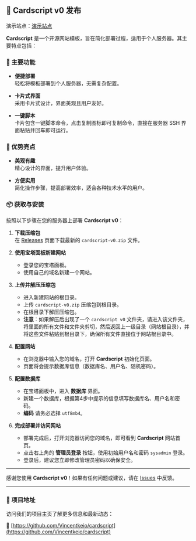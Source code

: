 ## 🎉 Cardscript v0 发布

演示站点：[演示站点](http://card.aiofchina.com)

**Cardscript** 是一个开源网站模板，旨在简化部署过程，适用于个人服务器。其主要特点包括：

### 🚀 主要功能

- **便捷部署**  
  轻松将模板部署到个人服务器，无需复杂配置。

- **卡片式界面**  
  采用卡片式设计，界面美观且用户友好。

- **一键脚本**  
  卡片包含一键脚本命令，点击复制图标即可复制命令，直接在服务器 SSH 界面粘贴并回车即可运行。

### 🌟 优势亮点

- **美观有趣**  
  精心设计的界面，提升用户体验。

- **方便实用**  
  简化操作步骤，提高部署效率，适合各种技术水平的用户。

### 📦 获取与安装

按照以下步骤在您的服务器上部署 **Cardscript v0**：

1. **下载压缩包**  
   在 [Releases](https://github.com/Vincentkeio/cardscript/releases) 页面下载最新的 `cardscript-v0.zip` 文件。

2. **使用宝塔面板新建网站**  
   - 登录您的宝塔面板。
   - 使用自己的域名新建一个网站。

3. **上传并解压压缩包**  
   - 进入新建网站的根目录。
   - 上传 `cardscript-v0.zip` 压缩包到根目录。
   - 在根目录下解压压缩包。
   - **注意**：如果解压后出现了一个 `cardscript v0` 文件夹，请进入该文件夹，将里面的所有文件和文件夹剪切，然后返回上一级目录（网站根目录），并将这些文件粘贴到根目录下，确保所有文件直接位于网站根目录中。

4. **配置网站**  
   - 在浏览器中输入您的域名，打开 **Cardscript** 初始化页面。
   - 页面将会提示数据库信息（数据库名、用户名、随机密码）。

5. **配置数据库**  
   - 在宝塔面板中，进入 **数据库** 界面。
   - 新建一个数据库，根据第4步中提示的信息填写数据库名、用户名和密码。
   - **编码** 请务必选择 `utf8mb4`。

6. **完成部署并访问网站**  
   - 部署完成后，打开浏览器访问您的域名，即可看到 **Cardscript** 网站首页。
   - 点击右上角的 **管理员登录** 按钮，使用初始用户名和密码 `sysadmin` 登录。
   - 登录后，建议您立即修改管理员密码以确保安全。

---

感谢您使用 **Cardscript v0**！如果有任何问题或建议，请在 [Issues](https://github.com/Vincentkeio/cardscript/issues) 中反馈。

---

### 📌 项目地址

访问我们的项目主页了解更多信息和最新动态：

🔗 [https://github.com/Vincentkeio/cardscript](https://github.com/Vincentkeio/cardscript)
